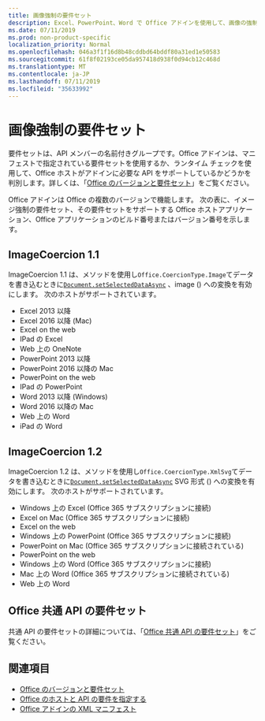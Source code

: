 ```yaml
---
title: 画像強制の要件セット
description: Excel、PowerPoint、Word で Office アドインを使用して、画像の強制型変換の要件セットをサポートします。
ms.date: 07/11/2019
ms.prod: non-product-specific
localization_priority: Normal
ms.openlocfilehash: 046a3f1f16d8b48cddbd64bddf80a31ed1e50583
ms.sourcegitcommit: 61f8f02193ce05da957418d938f0d94cb12c468d
ms.translationtype: MT
ms.contentlocale: ja-JP
ms.lasthandoff: 07/11/2019
ms.locfileid: "35633992"
---
```

# <a name="image-coercion-requirement-sets"></a>画像強制の要件セット

要件セットは、API メンバーの名前付きグループです。Office アドインは、マニフェストで指定されている要件セットを使用するか、ランタイム チェックを使用して、Office ホストがアドインに必要な API をサポートしているかどうかを判別します。詳しくは、「[Office のバージョンと要件セット](/office/dev/add-ins/develop/office-versions-and-requirement-sets)」をご覧ください。

Office アドインは Office の複数のバージョンで機能します。 次の表に、イメージ強制の要件セット、その要件セットをサポートする Office ホストアプリケーション、Office アプリケーションのビルド番号またはバージョン番号を示します。

## <a name="imagecoercion-11"></a>ImageCoercion 1.1

ImageCoercion 1.1 は、メソッドを使用し`Office.CoercionType.Image`てデータを書き込むときに[`Document.setSelectedDataAsync`](/javascript/api/office/document#setselecteddataasync-data--options--callback-) 、image () への変換を有効にします。 次のホストがサポートされています。

- Excel 2013 以降
- Excel 2016 以降 (Mac)
- Excel on the web
- IPad の Excel
- Web 上の OneNote
- PowerPoint 2013 以降
- PowerPoint 2016 以降の Mac
- PowerPoint on the web
- IPad の PowerPoint
- Word 2013 以降 (Windows)
- Word 2016 以降の Mac
- Web 上の Word
- iPad の Word

## <a name="imagecoercion-12"></a>ImageCoercion 1.2

ImageCoercion 1.2 は、メソッドを使用し`Office.CoercionType.XmlSvg`てデータを書き込むときに[`Document.setSelectedDataAsync`](/javascript/api/office/document#setselecteddataasync-data--options--callback-) SVG 形式 () への変換を有効にします。 次のホストがサポートされています。

- Windows 上の Excel (Office 365 サブスクリプションに接続)
- Excel on Mac (Office 365 サブスクリプションに接続)
- Excel on the web
- Windows 上の PowerPoint (Office 365 サブスクリプションに接続)
- PowerPoint on Mac (Office 365 サブスクリプションに接続されている)
- PowerPoint on the web
- Windows 上の Word (Office 365 サブスクリプションに接続)
- Mac 上の Word (Office 365 サブスクリプションに接続されている)
- Web 上の Word

## <a name="office-common-api-requirement-sets"></a>Office 共通 API の要件セット

共通 API の要件セットの詳細については、「[Office 共通 API の要件セット](office-add-in-requirement-sets.md)」をご覧ください。

## <a name="see-also"></a>関連項目

- [Office のバージョンと要件セット](/office/dev/add-ins/develop/office-versions-and-requirement-sets)
- [Office のホストと API の要件を指定する](/office/dev/add-ins/develop/specify-office-hosts-and-api-requirements)
- [Office アドインの XML マニフェスト](/office/dev/add-ins/develop/add-in-manifests)
